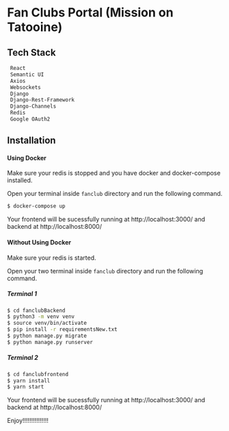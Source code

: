 # Fan​ Clubs ​Portal (Mission on Tatooine)

<!-- As we all know that there are many people who help building open source projects without any incentive. Maybe Its the reason that it's not much popular in India to help them. So to tackle this issue We have built a Blockchain based solution where you can Login using Github and thus earn Ethereum tokens or Crypto money. We just need to click on Collect and it will be directly transfered to our Wallet.To make this app more Enjoyable we have also added Playing Zone where you give a Travia Quiz and earn Crypto Money Aswell -->

## Tech Stack

```sh
 React
 Semantic UI
 Axios
 Websockets
 Django
 Django-Rest-Framework
 Django-Channels
 Redis
 Google OAuth2
```


## Installation

#### Using Docker
Make sure your redis is stopped and you have docker and docker-compose installed.

Open your terminal inside `fanclub` directory and run the following command.
```sh
$ docker-compose up
```
Your frontend will be sucessfully running at http://localhost:3000/ and backend at http://localhost:8000/ 

#### Without Using Docker
Make sure your redis is started.

Open your two terminal inside `fanclub` directory and run the following command.

##### Terminal 1
```sh
$ cd fanclubBackend
$ python3 -m venv venv
$ source venv/bin/activate
$ pip install -r requirementsNew.txt
$ python manage.py migrate
$ python manage.py runserver
```

##### Terminal 2
```sh
$ cd fanclubfrontend
$ yarn install
$ yarn start
```
Your frontend will be sucessfully running at http://localhost:3000/ and backend at http://localhost:8000/ 

Enjoy!!!!!!!!!!!!!!!